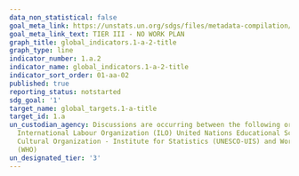 ```yaml
---
data_non_statistical: false
goal_meta_link: https://unstats.un.org/sdgs/files/metadata-compilation/Metadata-Goal-1.pdf
goal_meta_link_text: TIER III - NO WORK PLAN
graph_title: global_indicators.1-a-2-title
graph_type: line
indicator_number: 1.a.2
indicator_name: global_indicators.1-a-2-title
indicator_sort_order: 01-aa-02
published: true
reporting_status: notstarted
sdg_goal: '1'
target_name: global_targets.1-a-title
target_id: 1.a
un_custodian_agency: Discussions are occurring between the following organisations
  International Labour Organization (ILO) United Nations Educational Scientific and
  Cultural Organization - Institute for Statistics (UNESCO-UIS) and World Health Organization
  (WHO)
un_designated_tier: '3'
---
```

